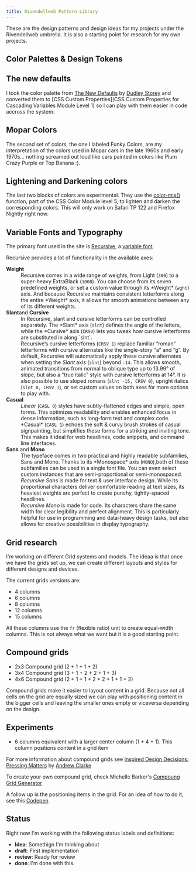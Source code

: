 ```yaml
---
title: Rivendellweb Pattern Library
---
```


These are the design patterns and design ideas for my projects under the Rivendellweb umbrella. It is also a starting point for research for my own projects.

## Color Palettes & Design Tokens

## The new defaults

I took the color palette from [The New Defaults](http://dudleystorey.github.io/thenewdefaults/) by [Dudley Storey](https://twitter.com/dudleystorey) and converted them to [CSS Custom Properties](CSS Custom Properties for Cascading Variables Module Level 1) so I can play with them easier in code accross the system.

## Mopar Colors

The second set of colors, the one I labeled Funky Colors, are my interpretation of the colors used in Mopar cars in the late 1960s and early 1970s... nothing screamed out loud like cars painted in colors like Plum Crazy Purple or Top Banana :).

## Lightening and Darkening colors

The last two blocks of colors are experimental. They use the [color-mix()](https://drafts.csswg.org/css-color-5/#color-mix) function, part of the CSS Color Module level 5, to lighten and darken the corresponding colors. This will only work on Safari TP 122 and Firefox Nightly right now.

## Variable Fonts and Typography

The primary font used in the site is [Recursive](https://recursive.design), a [variable font](https://web.dev/variable-fonts/).

Recursive provides a lot of functionality in the available axes:

<dl>
<dt><strong>Weight</strong></dt>
<dd>Recursive comes in a wide range of weights, from Light (<code>300</code>) to a super-heavy ExtraBlack (<code>1000</code>). You can choose from its seven predefined weights, or set a custom value through its *Weight* (<code>wght</code>) axis. And because Recursive maintains consistent letterforms along the entire *Weight* axis, it allows for smooth animations between any of its different weights.</dd>

<dt><strong>Slant</strong>and <strong>Cursive</strong></dt>
<dd>In Recursive, slant and cursive letterforms can be controlled separately. The *Slant* axis (<code>slnt</code>) defines the angle of the letters, while the *Cursive* axis (<code>CRSV</code>) lets you tweak how cursive letterforms are substituted in along `slnt`.
<dd>Recursive’s cursive letterforms (<code>CRSV 1</code>) replace familiar “roman” letterforms with cursive alternates like the single-story “a” and “g”. By default, Recursive will automatically apply these cursive alternates when setting the <em>Slant</em> axis (<code>slnt</code>) beyond <code>-14</code>. This allows smooth, animated transitions from normal to oblique type up to 13.99° of slope, but also a “true italic” style with cursive letterforms at 14°. It is also possible to use sloped romans (<code>slnt -15, CRSV 0</code>), upright italics (<code>slnt 0, CRSV 1</code>), or set custom values on both axes for more options to play with.

<dt><strong>Casual</strong></dt>
<dd><em>Linear</em> (<code>CASL 0</code>) styles have subtly-flattened edges and simple, open forms. This optimizes readability and enables enhanced focus in dense information, such as long-form text and complex code.
<dd>*Casual* (<code>CASL 1</code>) echoes the soft & curvy brush strokes of casual signpainting, but simplifies these forms for a striking and inviting tone. This makes it ideal for web headlines, code snippets, and command line interfaces.

<dt><strong>Sans</strong> and <strong>Mono</strong></dt>
<dd>The typeface comes in two practical and highly readable subfamilies, Sans and Mono. Thanks to its *Monospace* axis (<code>MONO</code>),both of these subfamilies can be used in a single font file. You can even select custom instances that are semi-proportional or semi-monospaced.
<dd><em>Recursive Sans</em> is made for text & user interface design. While its proportional characters deliver comfortable reading at text sizes, its heaviest weights are perfect to create punchy, tightly-spaced headlines.
<dd><em>Recursive Mono</em> is made for code. Its characters share the same width for clear legibility and perfect alignment. This is particularly helpful for use in programming and data-heavy design tasks, but also allows for creative possibilities in display typography.
</dl>

## Grid research

I'm working on different Grid systems and models. The ideaa is that once we have the grids set up, we can create different layouts and styles for different designs and devices.

The current grids versions are:

* 4 columns
* 6 columns
* 8 columns
* 12 columns
* 15 columns

All these columns use the `fr` (flexible ratio) unit to create equal-width columns. This is not always what we want but it is a good starting point.

## Compound grids

* 2x3 Compound grid (2 + 1 + 1 + 2)
* 3x4 Compound grid (3 + 1 + 2 + 2 + 1 + 3)
* 4x6 Compound grid (2 + 1 + 1 + 2 + 2 + 1 + 1 + 2)

Compound grids make it easier to layout content in a grid. Because not all cells on the grid are equally sized we can play with positioning content in the bigger cells and leaving the smaller ones empty or viceversa depending on the design.

## Experiments

* 6 columns equivalent with a larger center column (1 + 4 + 1). This column positions content in a grid item

For more information about compound grids see [Inspired Design Decisions: Pressing Matters](https://www.smashingmagazine.com/2019/07/inspired-design-decisions-pressing-matters/) by [Andrew Clarke](https://www.smashingmagazine.com/author/andy-clarke/)

To create your own compound grid, check Michelle Barker's [Compoung Grid Generator](https://codepen.io/michellebarker/full/zYOMYWv)

A follow up is the positioning items in the grid. For an idea of how to do it, see this [Codepen](https://codepen.io/caraya/pen/poWdRwP)

## Status

Right now I'm working with the following status labels and definitions:

* **Idea**: Somethign I'm thinking about
* **draft**: First implementation
* **review**: Ready for review
* **done**: I'm done with this.
